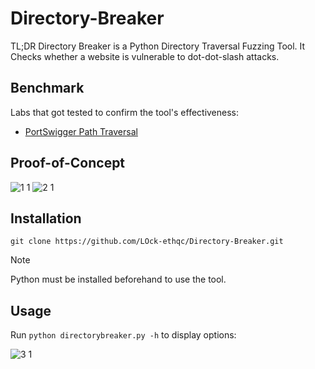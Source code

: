 # Directory-Breaker
TL;DR Directory Breaker is a Python Directory Traversal Fuzzing Tool. It Checks whether a website is vulnerable to dot-dot-slash attacks.

## Benchmark
Labs that got tested to confirm the tool's effectiveness:
- [PortSwigger Path Traversal](https://portswigger.net/web-security/file-path-traversal)

## Proof-of-Concept
![1 1](https://github.com/LOck-ethqc/Directory-Breaker/assets/90512716/2eef7029-7621-476b-b471-34f661b9c048)
![2 1](https://github.com/LOck-ethqc/Directory-Breaker/assets/90512716/72d1c06c-9a88-458e-8f39-fef15b77401a)

## Installation
``````
git clone https://github.com/LOck-ethqc/Directory-Breaker.git
``````
> [!NOTE]
> Python must be installed beforehand to use the tool.

## Usage
Run ``python directorybreaker.py -h`` to display options:

![3 1](https://github.com/LOck-ethqc/Directory-Breaker/assets/90512716/0eb55b2d-9346-4748-be12-9a3ff6604fff)
